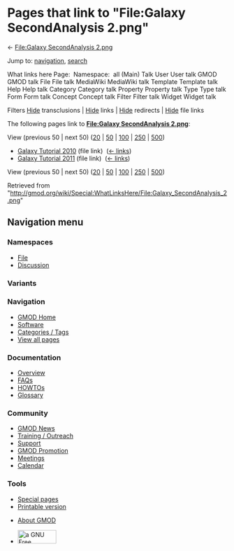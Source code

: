 <div id="mw-page-base" class="noprint">

</div>

<div id="mw-head-base" class="noprint">

</div>

<div id="content" class="mw-body" role="main">

<span id="top"></span>

<div id="mw-js-message" style="display:none;">

</div>



# <span dir="auto">Pages that link to "File:Galaxy SecondAnalysis 2.png"</span>

<div id="bodyContent">

<div id="contentSub">

← [File:Galaxy SecondAnalysis
2.png](/wiki/File:Galaxy_SecondAnalysis_2.png "File:Galaxy SecondAnalysis 2.png")

</div>

<div id="jump-to-nav" class="mw-jump">

Jump to: [navigation](#mw-navigation), [search](#p-search)

</div>

<div id="mw-content-text">

What links here Page:  Namespace:  all (Main) Talk User User talk GMOD
GMOD talk File File talk MediaWiki MediaWiki talk Template Template talk
Help Help talk Category Category talk Property Property talk Type Type
talk Form Form talk Concept Concept talk Filter Filter talk Widget
Widget talk

Filters
[Hide](/mediawiki/index.php?title=Special:WhatLinksHere/File:Galaxy_SecondAnalysis_2.png&hidetrans=1 "Special:WhatLinksHere/File:Galaxy SecondAnalysis 2.png")
transclusions \|
[Hide](/mediawiki/index.php?title=Special:WhatLinksHere/File:Galaxy_SecondAnalysis_2.png&hidelinks=1 "Special:WhatLinksHere/File:Galaxy SecondAnalysis 2.png")
links \|
[Hide](/mediawiki/index.php?title=Special:WhatLinksHere/File:Galaxy_SecondAnalysis_2.png&hideredirs=1 "Special:WhatLinksHere/File:Galaxy SecondAnalysis 2.png")
redirects \|
[Hide](/mediawiki/index.php?title=Special:WhatLinksHere/File:Galaxy_SecondAnalysis_2.png&hideimages=1 "Special:WhatLinksHere/File:Galaxy SecondAnalysis 2.png")
file links

The following pages link to **[File:Galaxy SecondAnalysis
2.png](/wiki/File:Galaxy_SecondAnalysis_2.png "File:Galaxy SecondAnalysis 2.png")**:

View (previous 50 \| next 50)
([20](/mediawiki/index.php?title=Special:WhatLinksHere/File:Galaxy_SecondAnalysis_2.png&limit=20 "Special:WhatLinksHere/File:Galaxy SecondAnalysis 2.png")
\|
[50](/mediawiki/index.php?title=Special:WhatLinksHere/File:Galaxy_SecondAnalysis_2.png&limit=50 "Special:WhatLinksHere/File:Galaxy SecondAnalysis 2.png")
\|
[100](/mediawiki/index.php?title=Special:WhatLinksHere/File:Galaxy_SecondAnalysis_2.png&limit=100 "Special:WhatLinksHere/File:Galaxy SecondAnalysis 2.png")
\|
[250](/mediawiki/index.php?title=Special:WhatLinksHere/File:Galaxy_SecondAnalysis_2.png&limit=250 "Special:WhatLinksHere/File:Galaxy SecondAnalysis 2.png")
\|
[500](/mediawiki/index.php?title=Special:WhatLinksHere/File:Galaxy_SecondAnalysis_2.png&limit=500 "Special:WhatLinksHere/File:Galaxy SecondAnalysis 2.png"))

- [Galaxy Tutorial
  2010](/wiki/Galaxy_Tutorial_2010 "Galaxy Tutorial 2010") (file link) ‎
  <span class="mw-whatlinkshere-tools">([←
  links](/mediawiki/index.php?title=Special:WhatLinksHere&target=Galaxy+Tutorial+2010 "Special:WhatLinksHere"))</span>
- [Galaxy Tutorial
  2011](/wiki/Galaxy_Tutorial_2011 "Galaxy Tutorial 2011") (file link) ‎
  <span class="mw-whatlinkshere-tools">([←
  links](/mediawiki/index.php?title=Special:WhatLinksHere&target=Galaxy+Tutorial+2011 "Special:WhatLinksHere"))</span>

View (previous 50 \| next 50)
([20](/mediawiki/index.php?title=Special:WhatLinksHere/File:Galaxy_SecondAnalysis_2.png&limit=20 "Special:WhatLinksHere/File:Galaxy SecondAnalysis 2.png")
\|
[50](/mediawiki/index.php?title=Special:WhatLinksHere/File:Galaxy_SecondAnalysis_2.png&limit=50 "Special:WhatLinksHere/File:Galaxy SecondAnalysis 2.png")
\|
[100](/mediawiki/index.php?title=Special:WhatLinksHere/File:Galaxy_SecondAnalysis_2.png&limit=100 "Special:WhatLinksHere/File:Galaxy SecondAnalysis 2.png")
\|
[250](/mediawiki/index.php?title=Special:WhatLinksHere/File:Galaxy_SecondAnalysis_2.png&limit=250 "Special:WhatLinksHere/File:Galaxy SecondAnalysis 2.png")
\|
[500](/mediawiki/index.php?title=Special:WhatLinksHere/File:Galaxy_SecondAnalysis_2.png&limit=500 "Special:WhatLinksHere/File:Galaxy SecondAnalysis 2.png"))

</div>

<div class="printfooter">

Retrieved from
"<http://gmod.org/wiki/Special:WhatLinksHere/File:Galaxy_SecondAnalysis_2.png>"

</div>

<div id="catlinks" class="catlinks catlinks-allhidden">

</div>

<div class="visualClear">

</div>

</div>

</div>

<div id="mw-navigation">

## Navigation menu

<div id="mw-head">



<div id="left-navigation">

<div id="p-namespaces" class="vectorTabs" role="navigation"
aria-labelledby="p-namespaces-label">

### Namespaces

- <span id="ca-nstab-image"><a href="/wiki/File:Galaxy_SecondAnalysis_2.png" accesskey="c"
  title="View the file page [c]">File</a></span>
- <span id="ca-talk"><a
  href="/mediawiki/index.php?title=File_talk:Galaxy_SecondAnalysis_2.png&amp;action=edit&amp;redlink=1"
  accesskey="t"
  title="Discussion about the content page [t]">Discussion</a></span>

</div>

<div id="p-variants" class="vectorMenu emptyPortlet" role="navigation"
aria-labelledby="p-variants-label">

### 

### Variants[](#)

<div class="menu">

</div>

</div>

</div>

<div id="right-navigation">





</div>



</div>

</div>

</div>

<div id="mw-panel">

<div id="p-logo" role="banner">

<a href="/wiki/Main_Page"
style="background-image: url(http://gmod.org/images/GMOD-cogs.png);"
title="Visit the main page"></a>

</div>

<div id="p-Navigation" class="portal" role="navigation"
aria-labelledby="p-Navigation-label">

### Navigation

<div class="body">

- <span id="n-GMOD-Home">[GMOD Home](/wiki/Main_Page)</span>
- <span id="n-Software">[Software](/wiki/GMOD_Components)</span>
- <span id="n-Categories-.2F-Tags">[Categories /
  Tags](/wiki/Categories)</span>
- <span id="n-View-all-pages">[View all
  pages](/wiki/Special:AllPages)</span>

</div>

</div>

<div id="p-Documentation" class="portal" role="navigation"
aria-labelledby="p-Documentation-label">

### Documentation

<div class="body">

- <span id="n-Overview">[Overview](/wiki/Overview)</span>
- <span id="n-FAQs">[FAQs](/wiki/Category:FAQ)</span>
- <span id="n-HOWTOs">[HOWTOs](/wiki/Category:HOWTO)</span>
- <span id="n-Glossary">[Glossary](/wiki/Glossary)</span>

</div>

</div>

<div id="p-Community" class="portal" role="navigation"
aria-labelledby="p-Community-label">

### Community

<div class="body">

- <span id="n-GMOD-News">[GMOD News](/wiki/GMOD_News)</span>
- <span id="n-Training-.2F-Outreach">[Training /
  Outreach](/wiki/Training_and_Outreach)</span>
- <span id="n-Support">[Support](/wiki/Support)</span>
- <span id="n-GMOD-Promotion">[GMOD
  Promotion](/wiki/GMOD_Promotion)</span>
- <span id="n-Meetings">[Meetings](/wiki/Meetings)</span>
- <span id="n-Calendar">[Calendar](/wiki/Calendar)</span>

</div>

</div>

<div id="p-tb" class="portal" role="navigation"
aria-labelledby="p-tb-label">

### Tools

<div class="body">

- <span id="t-specialpages"><a href="/wiki/Special:SpecialPages" accesskey="q"
  title="A list of all special pages [q]">Special pages</a></span>
- <span id="t-print"><a
  href="/mediawiki/index.php?title=Special:WhatLinksHere/File:Galaxy_SecondAnalysis_2.png&amp;printable=yes"
  rel="alternate" accesskey="p"
  title="Printable version of this page [p]">Printable version</a></span>

</div>

</div>

</div>

</div>

<div id="footer" role="contentinfo">

- <span id="footer-places-about">[About
  GMOD](/wiki/GMOD:About "GMOD:About")</span>

<!-- -->

- <span id="footer-copyrightico">[<img src="http://www.gnu.org/graphics/gfdl-logo-small.png" width="88"
  height="31" alt="a GNU Free Documentation License" />](http://www.gnu.org/licenses/fdl-1.3.html)</span>


<div style="clear:both">

</div>

</div>
